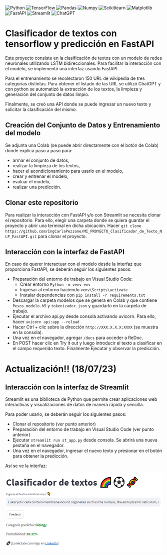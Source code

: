 ![Python](https://img.shields.io/badge/-Python-333333?style=flat&logo=python)
![TensorFlow](https://img.shields.io/badge/-TensorFlow-333333?style=flat&logo=tensorflow)
![Pandas](https://img.shields.io/badge/-Pandas-333333?style=flat&logo=pandas)
![Numpy](https://img.shields.io/badge/-Numpy-333333?style=flat&logo=numpy)
![Scikitlearn](https://img.shields.io/badge/-Scikitlearn-333333?style=flat&logo=scikitlearn)
![Matplotlib](https://img.shields.io/badge/-Matplotlib-333333?style=flat&logo=Matplotlib)
![FastAPI](https://img.shields.io/badge/-FastAPI-333333?style=flat&logo=fastapi)
![Streamlit](https://img.shields.io/badge/-Streamlit-333333?style=flat&logo=streamlit)
![ChatGPT](https://img.shields.io/badge/-ChatGPT-333333?style=flat&logo=openai)

# Clasificador de textos con tensorflow y predicción en FastAPI

Este proyecto consiste en la clasificación de textos con un modelo de redes neuronales utilizando LSTM bidireccionales. Para facilitar la interacción con el modelo, se implementó una interfaz usando FastAPI.

Para el entrenamiento se recolectaron 150 URL de wikipedia de tres categorías distintas. Para obtener el listado de las URL se utilizó ChatGPT y con python se automatizó la extracción de los textos, la limpieza y generación del conjunto de datos limpio.

Finalmente, se creó una API donde se puede ingresar un nuevo texto y solicitar la clasificación del mismo.

## Creación del Conjunto de Datos y Entrenamiento del modelo

Se adjunta una Colab (se puede abrir directamente con el botón de Colab) donde explica paso a paso para:
- armar el conjunto de datos, 
- realizar la limpieza de los textos,
- hacer el acondicionamiento para usarlo en el modelo,
- crear y entrenar el modelo,
- evaluar el modelo,
- realizar una predicción.

## Clonar este repositorio
Para realizar la interacción con FastAPI y/o con Streamlit se necesita clonar el repositorio. Para ello, elegir una carpeta donde se quiera guardar el proyecto y abrir una terminal en dicha ubicación.
Hacer `git clone https://github.com/IngCarlaPezzone/MI_PROYECTO_Clasificador_de_Texto_NLP_FastAPI.git` para clonar el proyecto.

## Interacción con la interfaz de FastAPI

En caso de querer interactuar con el modelo desde la interfaz que proporciona FastAPI, se deberán seguir los siguientes pasos:

- Preparación del entorno de trabajo en Visual Studio Code:
    * Crear entorno `Python -m venv env`
    * Ingresar al entorno haciendo `venv\Scripts\activate`
    * Instalar dependencias con `pip install -r requirements.txt`
- Descargar la carpeta modelos que se genera en Colab y que contiene `Pesos_modelo.h5` y `tokenizador.json` y guardarlo en la carpeta de trabajo.
- Ejecutar el archivo api.py desde consola activando uvicorn. Para ello, hacer `uvicorn api:app --reload`
- Hacer Ctrl + clic sobre la dirección `http://XXX.X.X.X:XXXX` (se muestra en la consola).
- Una vez en el navegador, agregar `/docs` para acceder a ReDoc.
- En POST hacer clic en Try it out y luego introducir el texto a clasificar en el campo requerido texto. Finalmente Ejecutar y observar la predicción.

# Actualización!! (18/07/23)

## Interacción con la interfaz de Streamlit

Streamlit es una biblioteca de Python que permite crear aplicaciones web interactivas y visualizaciones de datos de manera rápida y sencilla.

Para poder usarlo, se deberán seguir los siguientes pasos:

- Clonar el repositorio (ver punto anterior)
- Preparación del entorno de trabajo en Visual Studio Code (ver punto anterior)
- Ejecutar `streamlit run st_app.py` desde consola. Se abrirá una nueva pestaña en el navegador.
- Una vez en el navegador, ingresar el nuevo texto y presionar en el botón para obtener la predicción.

Así se ve la interfaz:

![](https://github.com/IngCarlaPezzone/MI_PROYECTO_Clasificador_de_Texto_NLP_FastAPI/blob/main/images/app_streamlit.png)
